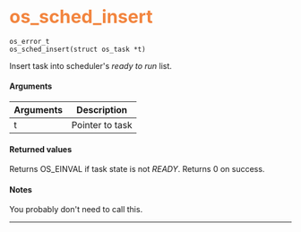 ## <font color="#F2853F" style="font-size:24pt"> os_sched_insert </font>

```no-highlight
os_error_t
os_sched_insert(struct os_task *t)
```

Insert task into scheduler's *ready to run* list.


#### Arguments

| Arguments | Description |
|-----------|-------------|
| t | Pointer to task |

#### Returned values

Returns OS_EINVAL if task state is not *READY*.
Returns 0 on success.

#### Notes

You probably don't need to call this.

---------------------

